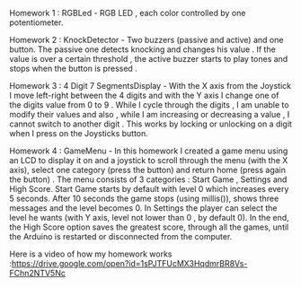 Homework 1 : RGBLed  - RGB LED , each color controlled by one potentiometer.

Homework 2 : KnockDetector - Two buzzers (passive and active) and one button. The passive one detects knocking and changes his value . If the value is over a certain threshold , the active buzzer starts to play tones and stops when the button is pressed .

Homework 3 : 4 Digit 7 SegmentsDisplay - With the X axis from the Joystick I move left-right between the 4 digits and with the Y axis I change one of the digits value from 0 to 9 . While I cycle through the digits , I am unable to modify their values and also , while I am increasing or decreasing a value , I cannot switch to another digit . This works by locking or unlocking on a digit when I press on the Joysticks button.

Homework 4 : GameMenu - In this homework I created a game menu using an LCD to display it on and a joystick to scroll through the menu (with the X axis), select one category (press the button) and return home (press again the button) . The menu consists of 3 categories : Start Game , Settings and High Score. Start Game starts by default with level 0 which increases every 5 seconds. After 10 seconds the game stops (using millis()), shows three messages and the level becomes 0. In Settings the player can select the level he wants (with Y axis, level not lower than 0 , by default 0). In the end, the High Score option saves the greatest score, through all the games, until the Arduino is restarted or disconnected from the computer.

Here is a video of how my homework works :https://drive.google.com/open?id=1sPJTFUcMX3HqdmrBR8Vs-FChn2NTV5Nc 
